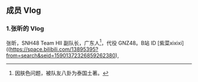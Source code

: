 ## 成员 Vlog

### 1.张昕的 Vlog


   张昕，SNH48 Team HII 副队长，广东人[^1]，代役 GNZ48。B站 ID [紫菜xixixi]((https://space.bilibili.com/13895395?from=search&seid=15901372326859262380),






[^1]: 因肤色问题，被队友八卦为泰国土著。
    
